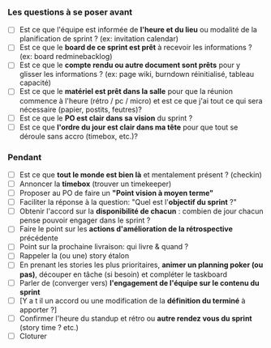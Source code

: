 ### Les questions à se poser avant

- [ ]  Est ce que l'équipe est informée de **l'heure et du lieu** ou modalité de la planification de sprint ? (ex: invitation calendar)
- [ ]  Est ce que le **board de ce sprint est prêt** à recevoir les informations ? (ex: board redminebacklog)
- [ ]  Est ce que le **compte rendu ou autre document sont prêts** pour y glisser les informations ? (ex: page wiki, burndown réinitialisé, tableau capacité)
- [ ]  Est ce que le **matériel est prêt dans la salle** pour que la réunion commence à l'heure (rétro / pc / micro) et est ce que j'ai tout ce qui sera nécessaire (papier, postits, feutres)?
- [ ]  Est ce que le **PO est clair dans sa vision** du sprint ?
- [ ]  Est ce que **l'ordre du jour est clair dans ma tête** pour que tout se déroule sans accro (timebox, etc.)?

### Pendant

- [ ]  Est ce que **tout le monde est bien là** et mentalement présent ? (checkin)
- [ ]  Annoncer la **timebox** (trouver un timekeeper)
- [ ]  Proposer au PO de faire un **"Point vision à moyen terme"**
- [ ]  Faciliter la réponse à la question: "Quel est l'**objectif du sprint** ?"
- [ ]  Obtenir l'accord sur la **disponibilité de chacun** : combien de jour chacun pense pouvoir engager dans le sprint ?
- [ ]  Faire le point sur les **actions d'amélioration de la rétrospective** précédente
- [ ]  Point sur la prochaine livraison: qui livre & quand ?
- [ ]  Rappeler la (ou une) story étalon
- [ ]  En prenant les stories les plus prioritaires, **animer un planning poker (ou pas)**, découper en tâche (si besoin) et compléter le taskboard
- [ ]  Parler de (converger vers) **l'engagement de l'équipe sur le contenu du sprint**
- [ ]  [Y a t il un accord ou une modification de la **définition du terminé** à apporter ?]
- [ ]  Confirmer l'heure du standup et rétro ou **autre rendez vous du sprint** (story time ? etc.)
- [ ]  Cloturer
